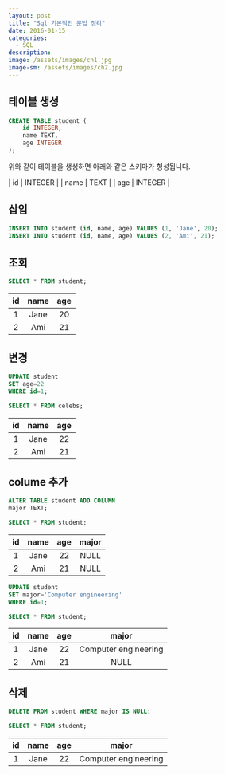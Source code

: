 ```yaml
---
layout: post
title: "Sql 기본적인 문법 정리"
date: 2016-01-15
categories:
  - SQL
description: 
image: /assets/images/ch1.jpg
image-sm: /assets/images/ch2.jpg
---
```


## 테이블 생성

```sql
CREATE TABLE student (
	id INTEGER, 
	name TEXT,
	age INTEGER
);
```

위와 같이 테이블을 생성하면 아래와 같은 스키마가 형성됩니다.

| id    | INTEGER	|
| name	| TEXT		|
| age   | INTEGER |

## 삽입

```sql
INSERT INTO student (id, name, age) VALUES (1, 'Jane', 20);
INSERT INTO student (id, name, age) VALUES (2, 'Ami', 21);
```

## 조회

```sql
SELECT * FROM student;
```

| id | name | age|
| :---: | :---: | :---: |
| 1 | Jane | 20 | 
| 2 | Ami | 21 |

## 변경

```sql
UPDATE student
SET age=22
WHERE id=1;

SELECT * FROM celebs;
```

| id | name | age|
| :---: | :---: | :---: |
| 1 | Jane | 22 | 
| 2 | Ami | 21|

## colume 추가

```sql
ALTER TABLE student ADD COLUMN
major TEXT;

SELECT * FROM student;
```

| id | name | age| major |
| :---: | :---: | :---: | :---:|
| 1 | Jane | 22 | NULL |
| 2 | Ami | 21 | NULL |

```sql
UPDATE student 
SET major='Computer engineering'
WHERE id=1;

SELECT * FROM student;
```

| id | name | age| major |
| :---: | :---: | :---: | :---:|
| 1 | Jane | 22 | Computer engineering |
| 2 | Ami | 21 | NULL |

## 삭제

```sql
DELETE FROM student WHERE major IS NULL;

SELECT * FROM student;
```

| id | name | age| major |
| :---: | :---: | :---: | :---:|
| 1 | Jane | 22 | Computer engineering |

